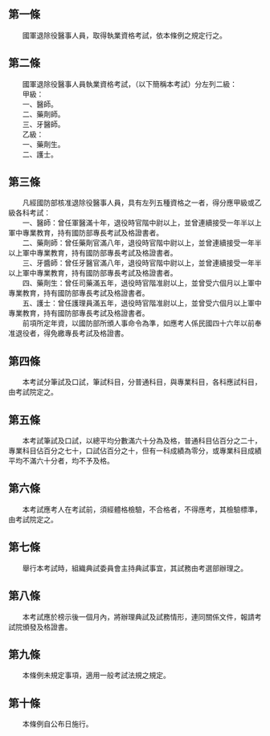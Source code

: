 第一條 
-------
　　國軍退除役醫事人員，取得執業資格考試，依本條例之規定行之。  


第二條 
-------
　　國軍退除役醫事人員執業資格考試，（以下簡稱本考試）分左列二級：  
　　甲級：  
　　一、醫師。  
　　二、藥劑師。  
　　三、牙醫師。  
　　乙級：  
　　一、藥劑生。  
　　二、護士。  


第三條 
-------
　　凡經國防部核准退除役醫事人員，具有左列五種資格之一者，得分應甲級或乙級各科考試：  
　　一、醫師：曾任軍醫滿十年，退役時官階中尉以上，並曾連續接受一年半以上軍中專業教育，持有國防部專長考試及格證書者。  
　　二、藥劑師：曾任藥劑官滿八年，退役時官階中尉以上，並曾連續接受一年半以上軍中專業教育，持有國防部專長考試及格證書者。  
　　三、牙醬師：曾任牙醫官滿八年，退役時官階中尉以上，並曾連續接受一年半以上軍中專業教育，持有國防部專長考試及格證書者。  
　　四、藥劑生：曾任司藥滿五年，退役時官階准尉以上，並曾受六個月以上軍中專業教育，持有國防部專長考試及格證書者。  
　　五、護士：曾任護理員滿五年，退役時官階准尉以上，並曾受六個月以上軍中專業教育，持有國防部專長考試及格證書者。  
　　前項所定年資，以國防部所頒人事命令為準，如應考人係民國四十六年以前奉准退役者，得免繳專長考試及格證書。  


第四條 
-------
　　本考試分筆試及口試，筆試科目，分普通科目，與專業科目，各科應試科目，由考試院定之。  


第五條 
-------
　　本考試筆試及口試，以總平均分數滿六十分為及格，普通科目佔百分之二十，專業科目佔百分之七十，口試佔百分之十，但有一科成績為零分，或專業科目成績平均不滿六十分者，均不予及格。  


第六條 
-------
　　本考試應考人在考試前，須經體格檢驗，不合格者，不得應考，其檢驗標準，由考試院定之。  


第七條 
-------
　　舉行本考試時，組織典試委員會主持典試事宜，其試務由考選部辦理之。  


第八條 
-------
　　本考試應於榜示後一個月內，將辦理典試及試務情形，連同關係文件，報請考試院頒發及格證書。  


第九條 
-------
　　本條例未規定事項，適用一般考試法規之規定。  


第十條 
-------
　　本條例自公布日施行。